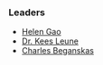 ### Leaders
* [Helen Gao](mailto:heleng@owasp.org)
* [Dr. Kees Leune](mailto:Kees.Leune@owasp.org)
* [Charles Beganskas](mailto:charles.beganskas@owasp.org)



